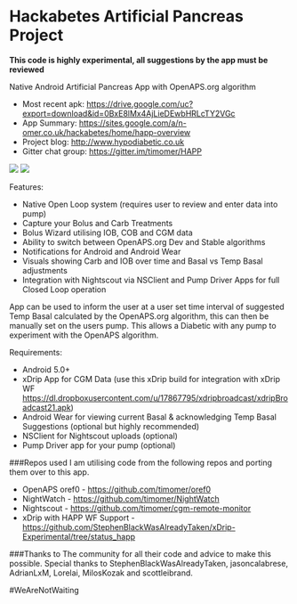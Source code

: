 # Hackabetes Artificial Pancreas Project
**This code is highly experimental, all suggestions by the app must be reviewed**

Native Android Artificial Pancreas App with OpenAPS.org algorithm

* Most recent apk: https://drive.google.com/uc?export=download&id=0BxE8lMx4AjLieDEwbHRLcTY2VGc
* App Summary: https://sites.google.com/a/n-omer.co.uk/hackabetes/home/happ-overview
* Project blog: http://www.hypodiabetic.co.uk
* Gitter chat group: https://gitter.im/timomer/HAPP

![](https://github.com/timomer/HAPP/blob/master/HAPP_Front_Page.png)
![](https://github.com/timomer/HAPP/blob/master/HAPP_WF.png)



Features:
* Native Open Loop system (requires user to review and enter data into pump)
* Capture your Bolus and Carb Treatments
* Bolus Wizard utilising IOB, COB and CGM data
* Ability to switch between OpenAPS.org Dev and Stable algorithms
* Notifications for Android and Android Wear
* Visuals showing Carb and IOB over time and Basal vs Temp Basal adjustments
* Integration with Nightscout via NSClient and Pump Driver Apps for full Closed Loop operation

App can be used to inform the user at a user set time interval of suggested Temp Basal calculated by the OpenAPS.org algorithm, this can then be manually set on the users pump.
This allows a Diabetic with any pump to experiment with the OpenAPS algorithm.

Requirements:
* Android 5.0+
* xDrip App for CGM Data (use this xDrip build for integration with xDrip WF https://dl.dropboxusercontent.com/u/17867795/xdripbroadcast/xdripBroadcast21.apk)
* Android Wear for viewing current Basal & acknowledging Temp Basal Suggestions (optional but highly recommended)
* NSClient for Nightscout uploads (optional)
* Pump Driver app for your pump (optional)

###Repos used
I am utilising code from the following repos and porting them over to this app.
* OpenAPS oref0 - https://github.com/timomer/oref0
* NightWatch - https://github.com/timomer/NightWatch
* Nightscout - https://github.com/timomer/cgm-remote-monitor
* xDrip with HAPP WF Support - https://github.com/StephenBlackWasAlreadyTaken/xDrip-Experimental/tree/status_happ

###Thanks to
The community for all their code and advice to make this possible.
Special thanks to StephenBlackWasAlreadyTaken, jasoncalabrese, AdrianLxM, Lorelai, MilosKozak and scottleibrand.

#WeAreNotWaiting
